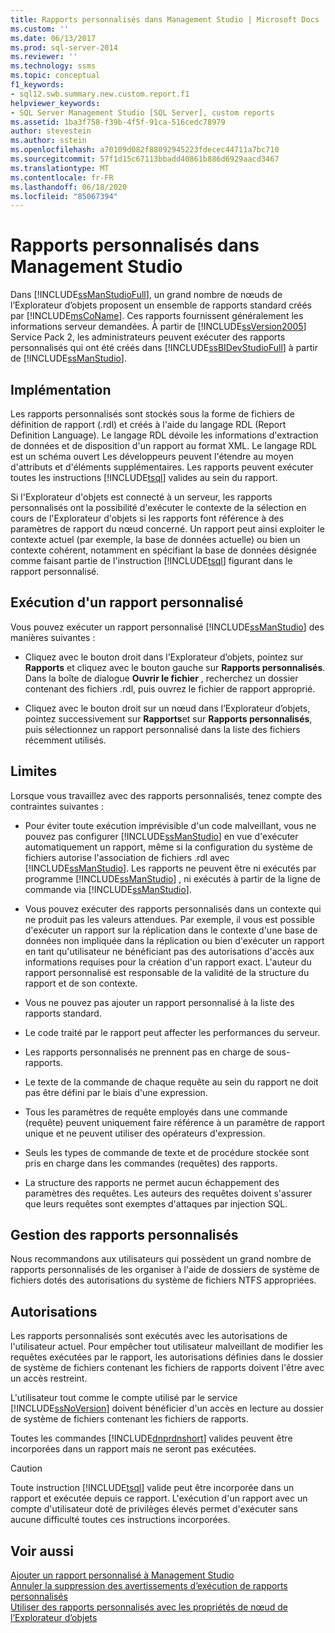```yaml
---
title: Rapports personnalisés dans Management Studio | Microsoft Docs
ms.custom: ''
ms.date: 06/13/2017
ms.prod: sql-server-2014
ms.reviewer: ''
ms.technology: ssms
ms.topic: conceptual
f1_keywords:
- sql12.swb.summary.new.custom.report.f1
helpviewer_keywords:
- SQL Server Management Studio [SQL Server], custom reports
ms.assetid: 1ba3f758-f39b-4f5f-91ca-516cedc78979
author: stevestein
ms.author: sstein
ms.openlocfilehash: a70109d082f88092945223fdecec44711a7bc710
ms.sourcegitcommit: 57f1d15c67113bbadd40861b886d6929aacd3467
ms.translationtype: MT
ms.contentlocale: fr-FR
ms.lasthandoff: 06/18/2020
ms.locfileid: "85067394"
---
```

# <a name="custom-reports-in-management-studio"></a>Rapports personnalisés dans Management Studio
  Dans [!INCLUDE[ssManStudioFull](../../includes/ssmanstudiofull-md.md)], un grand nombre de nœuds de l’Explorateur d’objets proposent un ensemble de rapports standard créés par [!INCLUDE[msCoName](../../includes/msconame-md.md)]. Ces rapports fournissent généralement les informations serveur demandées. À partir de [!INCLUDE[ssVersion2005](../../includes/ssversion2005-md.md)] Service Pack 2, les administrateurs peuvent exécuter des rapports personnalisés qui ont été créés dans [!INCLUDE[ssBIDevStudioFull](../../includes/ssbidevstudiofull-md.md)] à partir de [!INCLUDE[ssManStudio](../../includes/ssmanstudio-md.md)].  
  
## <a name="implementation"></a>Implémentation  
 Les rapports personnalisés sont stockés sous la forme de fichiers de définition de rapport (.rdl) et créés à l'aide du langage RDL (Report Definition Language). Le langage RDL dévoile les informations d'extraction de données et de disposition d'un rapport au format XML. Le langage RDL est un schéma ouvert Les développeurs peuvent l'étendre au moyen d'attributs et d'éléments supplémentaires. Les rapports peuvent exécuter toutes les instructions [!INCLUDE[tsql](../../includes/tsql-md.md)] valides au sein du rapport.  
  
 Si l'Explorateur d'objets est connecté à un serveur, les rapports personnalisés ont la possibilité d'exécuter le contexte de la sélection en cours de l'Explorateur d'objets si les rapports font référence à des paramètres de rapport du nœud concerné. Un rapport peut ainsi exploiter le contexte actuel (par exemple, la base de données actuelle) ou bien un contexte cohérent, notamment en spécifiant la base de données désignée comme faisant partie de l'instruction [!INCLUDE[tsql](../../includes/tsql-md.md)] figurant dans le rapport personnalisé.  
  
## <a name="running-a-custom-report"></a>Exécution d'un rapport personnalisé  
 Vous pouvez exécuter un rapport personnalisé [!INCLUDE[ssManStudio](../../includes/ssmanstudio-md.md)] des manières suivantes :  
  
-   Cliquez avec le bouton droit dans l’Explorateur d’objets, pointez sur **Rapports** et cliquez avec le bouton gauche sur **Rapports personnalisés**. Dans la boîte de dialogue **Ouvrir le fichier** , recherchez un dossier contenant des fichiers .rdl, puis ouvrez le fichier de rapport approprié.  
  
-   Cliquez avec le bouton droit sur un nœud dans l’Explorateur d’objets, pointez successivement sur **Rapports**et sur **Rapports personnalisés**, puis sélectionnez un rapport personnalisé dans la liste des fichiers récemment utilisés.  
  
## <a name="limitations"></a>Limites  
 Lorsque vous travaillez avec des rapports personnalisés, tenez compte des contraintes suivantes :  
  
-   Pour éviter toute exécution imprévisible d'un code malveillant, vous ne pouvez pas configurer [!INCLUDE[ssManStudio](../../includes/ssmanstudio-md.md)] en vue d'exécuter automatiquement un rapport, même si la configuration du système de fichiers autorise l'association de fichiers .rdl avec [!INCLUDE[ssManStudio](../../includes/ssmanstudio-md.md)]. Les rapports ne peuvent être ni exécutés par programme [!INCLUDE[ssManStudio](../../includes/ssmanstudio-md.md)] , ni exécutés à partir de la ligne de commande via [!INCLUDE[ssManStudio](../../includes/ssmanstudio-md.md)].  
  
-   Vous pouvez exécuter des rapports personnalisés dans un contexte qui ne produit pas les valeurs attendues. Par exemple, il vous est possible d'exécuter un rapport sur la réplication dans le contexte d'une base de données non impliquée dans la réplication ou bien d'exécuter un rapport en tant qu'utilisateur ne bénéficiant pas des autorisations d'accès aux informations requises pour la création d'un rapport exact. L'auteur du rapport personnalisé est responsable de la validité de la structure du rapport et de son contexte.  
  
-   Vous ne pouvez pas ajouter un rapport personnalisé à la liste des rapports standard.  
  
-   Le code traité par le rapport peut affecter les performances du serveur.  
  
-   Les rapports personnalisés ne prennent pas en charge de sous-rapports.  
  
-   Le texte de la commande de chaque requête au sein du rapport ne doit pas être défini par le biais d'une expression.  
  
-   Tous les paramètres de requête employés dans une commande (requête) peuvent uniquement faire référence à un paramètre de rapport unique et ne peuvent utiliser des opérateurs d'expression.  
  
-   Seuls les types de commande de texte et de procédure stockée sont pris en charge dans les commandes (requêtes) des rapports.  
  
-   La structure des rapports ne permet aucun échappement des paramètres des requêtes. Les auteurs des requêtes doivent s'assurer que leurs requêtes sont exemptes d'attaques par injection SQL.  
  
## <a name="managing-custom-reports"></a>Gestion des rapports personnalisés  
 Nous recommandons aux utilisateurs qui possèdent un grand nombre de rapports personnalisés de les organiser à l'aide de dossiers de système de fichiers dotés des autorisations du système de fichiers NTFS appropriées.  
  
## <a name="permissions"></a>Autorisations  
 Les rapports personnalisés sont exécutés avec les autorisations de l'utilisateur actuel. Pour empêcher tout utilisateur malveillant de modifier les requêtes exécutées par le rapport, les autorisations définies dans le dossier de système de fichiers contenant les fichiers de rapports doivent l'être avec un accès restreint.  
  
 L'utilisateur tout comme le compte utilisé par le service [!INCLUDE[ssNoVersion](../../includes/ssnoversion-md.md)] doivent bénéficier d'un accès en lecture au dossier de système de fichiers contenant les fichiers de rapports.  
  
 Toutes les commandes [!INCLUDE[dnprdnshort](../../includes/dnprdnshort-md.md)] valides peuvent être incorporées dans un rapport mais ne seront pas exécutées.  
  
> [!CAUTION]  
>  Toute instruction [!INCLUDE[tsql](../../includes/tsql-md.md)] valide peut être incorporée dans un rapport et exécutée depuis ce rapport. L'exécution d'un rapport avec un compte d'utilisateur doté de privilèges élevés permet d'exécuter sans aucune difficulté toutes ces instructions incorporées.  
  

  
## <a name="see-also"></a>Voir aussi  
 [Ajouter un rapport personnalisé à Management Studio](add-a-custom-report-to-management-studio.md)   
 [Annuler la suppression des avertissements d’exécution de rapports personnalisés](unsuppress-run-custom-report-warnings.md)   
 [Utiliser des rapports personnalisés avec les propriétés de nœud de l’Explorateur d’objets](use-custom-reports-with-object-explorer-node-properties.md)  
  
  
